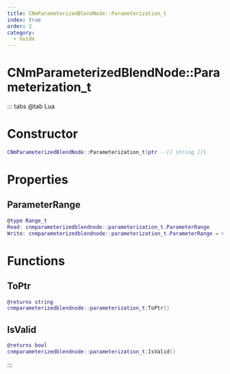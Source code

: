 ```yaml
---
title: CNmParameterizedBlendNode::Parameterization_t
index: true
order: 2
category:
  - Guide
---
```


# CNmParameterizedBlendNode::Parameterization_t

::: tabs
@tab Lua
# Constructor
```lua
CNmParameterizedBlendNode::Parameterization_t(ptr --[[ string ]])
```
# Properties
## ParameterRange 
```lua
@type Range_t
Read: cnmparameterizedblendnode::parameterization_t.ParameterRange
Write: cnmparameterizedblendnode::parameterization_t.ParameterRange = value
```
# Functions
## ToPtr
```lua
@returns string
cnmparameterizedblendnode::parameterization_t:ToPtr()
```
## IsValid
```lua
@returns bool
cnmparameterizedblendnode::parameterization_t:IsValid()
```

:::